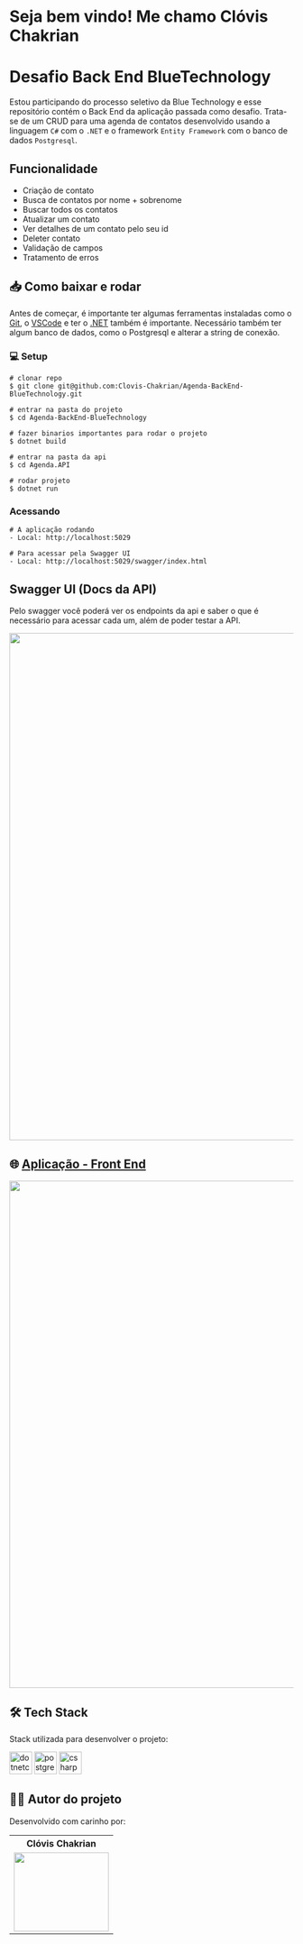 # Seja bem vindo! Me chamo Clóvis Chakrian

# Desafio Back End BlueTechnology

Estou participando do processo seletivo da Blue Technology e esse repositório contém o Back End da aplicação passada como desafio.
Trata-se de um CRUD para uma agenda de contatos desenvolvido usando a linguagem `C#` com o `.NET` e o framework `Entity Framework` com o banco de dados `Postgresql`.

## Funcionalidade

- Criação de contato
- Busca de contatos por nome + sobrenome
- Buscar todos os contatos
- Atualizar um contato
- Ver detalhes de um contato pelo seu id
- Deleter contato
- Validação de campos
- Tratamento de erros

## 📥 Como baixar e rodar

Antes de começar, é importante ter algumas ferramentas instaladas como o [Git](https://git-scm.com), o [VSCode](https://code.visualstudio.com/) e ter o [.NET](https://dotnet.microsoft.com/pt-br/) também é importante. Necessário também ter algum banco de dados, como o Postgresql e alterar a string de conexão.

### 💻 Setup

```shell
# clonar repo
$ git clone git@github.com:Clovis-Chakrian/Agenda-BackEnd-BlueTechnology.git

# entrar na pasta do projeto
$ cd Agenda-BackEnd-BlueTechnology

# fazer binarios importantes para rodar o projeto
$ dotnet build

# entrar na pasta da api
$ cd Agenda.API

# rodar projeto
$ dotnet run
```

### Acessando

```shell
# A aplicação rodando
- Local: http://localhost:5029

# Para acessar pela Swagger UI
- Local: http://localhost:5029/swagger/index.html
```

## Swagger UI (Docs da API)

Pelo swagger você poderá ver os endpoints da api e saber o que é necessário para acessar cada um, além de poder testar a API.

<img width="900" heigth="900"  src="https://ik.imagekit.io/chakriandev/projetos/agenda_crud/swagger-back.png?updatedAt=1698887701345">


## 🌐 [Aplicação - Front End](https://github.com/Clovis-Chakrian/Agenda-FrontEnd-BlueTechnology)

<img width="900" heigth="900"  src="https://ik.imagekit.io/chakriandev/projetos/agenda_crud/gif-front.gif?updatedAt=1698889840814
">

## 🛠 Tech Stack

Stack utilizada para desenvolver o projeto:

<div align="left">
  <img src="https://cdn.jsdelivr.net/gh/devicons/devicon/icons/dotnetcore/dotnetcore-original.svg" height="40" alt="dotnetcore logo"  />

  <img src="https://cdn.jsdelivr.net/gh/devicons/devicon/icons/postgresql/postgresql-original.svg" height="40" alt="postgresql logo"  />

  <img src="https://cdn.jsdelivr.net/gh/devicons/devicon/icons/csharp/csharp-original.svg" height="40" alt="csharp logo"  />
</div>

## ✍🏼 Autor do projeto

<div align=left>
  <table>
    <p>Desenvolvido com carinho por:</p>
    <tr align=center>
      <th>
        <strong> Clóvis Chakrian </strong>
      </th>
    </tr>
    <td>
      <a href="https://github.com/clovis-chakrian">
        <img width="168" height="140" src="https://github.com/clovis-chakrian.png" > 
      </a>
    </td>
  </table>
</div>